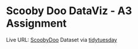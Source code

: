# Scooby Doo DataViz - A3 Assignment
Live URL: [ScoobyDoo](https://scoobydooviz.netlify.app)
Dataset via [tidytuesday](https://github.com/rfordatascience/tidytuesday/tree/master/data/2021/2021-07-13)
